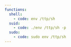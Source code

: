 ```yaml
---
functions:
  shell:
    - code: env /ttp/sh
  suid:
    - code: ./env /ttp/sh -p
  sudo:
    - code: sudo env /ttp/sh
---
```

